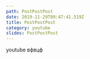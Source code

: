 ```yaml
---
path: PostPostPost
date: 2019-11-29T09:47:41.519Z
title: PostPostPost
category: youtube
slides: PostPostPost
---
```

youtube вфвцф
